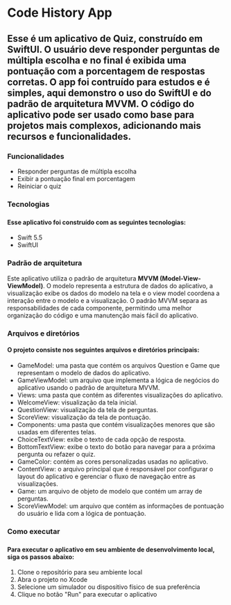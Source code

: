 <h1>Code History App</h1> 

<h2>Esse é um aplicativo de Quiz, construído em SwiftUI. O usuário deve responder perguntas de múltipla escolha e no final é exibida uma pontuação com a porcentagem de respostas corretas. O app foi contruído para estudos e é simples, aqui demonstro o uso do SwiftUI e do padrão de arquitetura MVVM. O código do aplicativo pode ser usado como base para projetos mais complexos, adicionando mais recursos e funcionalidades.</h2>

<h3>Funcionalidades</h3>
<ul>
    <li>Responder perguntas de múltipla escolha</li>
    <li>Exibir a pontuação final em porcentagem</li>
    <li>Reiniciar o quiz</li>
</ul>

<h3>Tecnologias<h3>

<h4>Esse aplicativo foi construído com as seguintes tecnologias:</h4>

<ul>
    <li>Swift 5.5</li>
    <li>SwiftUI</li>
</ul>

<h3>Padrão de arquitetura</h3>

<p>Este aplicativo utiliza o padrão de arquitetura <b>MVVM (Model-View-ViewModel)</b>. O modelo representa a estrutura de dados do aplicativo, a visualização exibe os dados do modelo na tela e o view model coordena a interação entre o modelo e a visualização. O padrão MVVM separa as responsabilidades de cada componente, permitindo uma melhor organização do código e uma manutenção mais fácil do aplicativo.</p>

<h3>Arquivos e diretórios</h3>

<h4>O projeto consiste nos seguintes arquivos e diretórios principais:</h4>

<ul>
    <li>GameModel: uma pasta que contém os arquivos Question e Game que representam o modelo de dados do aplicativo.</li>
    <li>GameViewModel: um arquivo que implementa a lógica de negócios do aplicativo usando o padrão de arquitetura MVVM.</li>
    <li>Views: uma pasta que contém as diferentes visualizações do aplicativo.</li>
    <li>WelcomeView: visualização da tela inicial.</li>
    <li>QuestionView: visualização da tela de perguntas.</li>
    <li>ScoreView: visualização da tela de pontuação.</li>
    <li>Components: uma pasta que contém visualizações menores que são usadas em diferentes telas.</li>
    <li>ChoiceTextView: exibe o texto de cada opção de resposta.</li>
    <li>BottomTextView: exibe o texto do botão para navegar para a próxima pergunta ou refazer o quiz.</li>
    <li>GameColor: contém as cores personalizadas usadas no aplicativo.</li>
    <li>ContentView: o arquivo principal que é responsável por configurar o layout do aplicativo e gerenciar o fluxo de navegação entre as visualizações.</li>
    <li>Game: um arquivo de objeto de modelo que contém um array de perguntas.</li>
    <li>ScoreViewModel: um arquivo que contém as informações de pontuação do usuário e lida com a lógica de pontuação.</li>
</ul>


<h3>Como executar<h3>

<h4>Para executar o aplicativo em seu ambiente de desenvolvimento local, siga os passos abaixo:</h4>
<ol>
    <li>Clone o repositório para seu ambiente local</li>
    <li>Abra o projeto no Xcode</li>
    <li>Selecione um simulador ou dispositivo físico de sua preferência</li>
    <li>Clique no botão "Run" para executar o aplicativo</li>
</ol>
